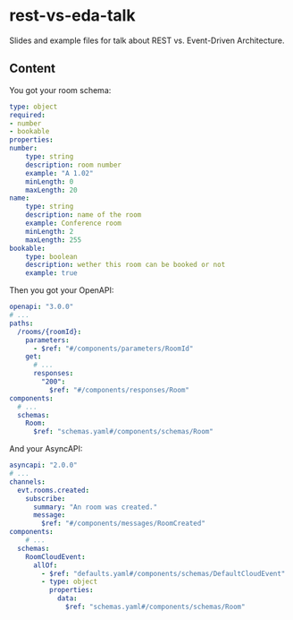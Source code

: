 # rest-vs-eda-talk

Slides and example files for talk about REST vs. Event-Driven Architecture.

## Content

You got your room schema:

```yaml
type: object
required:
- number
- bookable
properties:
number:
    type: string
    description: room number
    example: "A 1.02"
    minLength: 0
    maxLength: 20
name:
    type: string
    description: name of the room
    example: Conference room
    minLength: 2
    maxLength: 255
bookable:
    type: boolean
    description: wether this room can be booked or not
    example: true
```

Then you got your OpenAPI:

```yaml
openapi: "3.0.0"
# ...
paths:
  /rooms/{roomId}:
    parameters:
      - $ref: "#/components/parameters/RoomId"
    get:
      # ...
      responses:
        "200":
          $ref: "#/components/responses/Room"
components:
  # ...
  schemas:
    Room:
      $ref: "schemas.yaml#/components/schemas/Room"
```

And your AsyncAPI:

```yaml
asyncapi: "2.0.0"
# ...
channels:
  evt.rooms.created:
    subscribe:
      summary: "An room was created."
      message:
        $ref: "#/components/messages/RoomCreated"
components:
    # ...
  schemas:
    RoomCloudEvent:
      allOf:
        - $ref: "defaults.yaml#/components/schemas/DefaultCloudEvent"
        - type: object
          properties:
            data:
              $ref: "schemas.yaml#/components/schemas/Room"
```